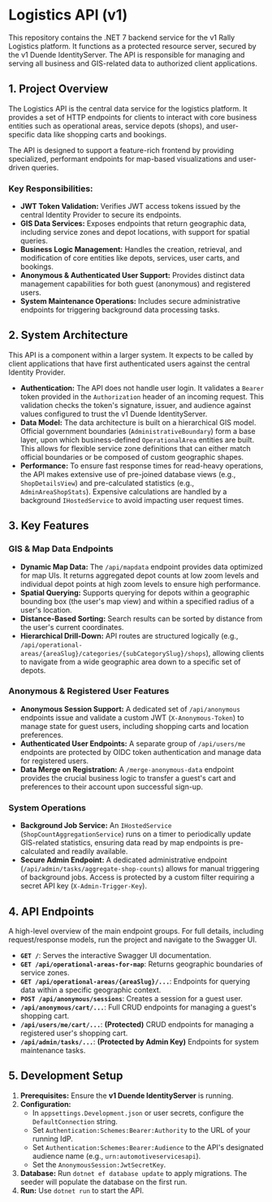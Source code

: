 # Logistics API (v1)

This repository contains the .NET 7 backend service for the v1 Rally Logistics platform. It functions as a protected resource server, secured by the v1 Duende IdentityServer. The API is responsible for managing and serving all business and GIS-related data to authorized client applications.

## 1. Project Overview

The Logistics API is the central data service for the logistics platform. It provides a set of HTTP endpoints for clients to interact with core business entities such as operational areas, service depots (shops), and user-specific data like shopping carts and bookings.

The API is designed to support a feature-rich frontend by providing specialized, performant endpoints for map-based visualizations and user-driven queries.

### Key Responsibilities:

-   **JWT Token Validation:** Verifies JWT access tokens issued by the central Identity Provider to secure its endpoints.
-   **GIS Data Services:** Exposes endpoints that return geographic data, including service zones and depot locations, with support for spatial queries.
-   **Business Logic Management:** Handles the creation, retrieval, and modification of core entities like depots, services, user carts, and bookings.
-   **Anonymous & Authenticated User Support:** Provides distinct data management capabilities for both guest (anonymous) and registered users.
-   **System Maintenance Operations:** Includes secure administrative endpoints for triggering background data processing tasks.

## 2. System Architecture

This API is a component within a larger system. It expects to be called by client applications that have first authenticated users against the central Identity Provider.

-   **Authentication:** The API does not handle user login. It validates a `Bearer` token provided in the `Authorization` header of an incoming request. This validation checks the token's signature, issuer, and audience against values configured to trust the v1 Duende IdentityServer.
-   **Data Model:** The data architecture is built on a hierarchical GIS model. Official government boundaries (`AdministrativeBoundary`) form a base layer, upon which business-defined `OperationalArea` entities are built. This allows for flexible service zone definitions that can either match official boundaries or be composed of custom geographic shapes.
-   **Performance:** To ensure fast response times for read-heavy operations, the API makes extensive use of pre-joined database views (e.g., `ShopDetailsView`) and pre-calculated statistics (e.g., `AdminAreaShopStats`). Expensive calculations are handled by a background `IHostedService` to avoid impacting user request times.

## 3. Key Features

### GIS & Map Data Endpoints

-   **Dynamic Map Data:** The `/api/mapdata` endpoint provides data optimized for map UIs. It returns aggregated depot counts at low zoom levels and individual depot points at high zoom levels to ensure high performance.
-   **Spatial Querying:** Supports querying for depots within a geographic bounding box (the user's map view) and within a specified radius of a user's location.
-   **Distance-Based Sorting:** Search results can be sorted by distance from the user's current coordinates.
-   **Hierarchical Drill-Down:** API routes are structured logically (e.g., `/api/operational-areas/{areaSlug}/categories/{subCategorySlug}/shops`), allowing clients to navigate from a wide geographic area down to a specific set of depots.

### Anonymous & Registered User Features

-   **Anonymous Session Support:** A dedicated set of `/api/anonymous` endpoints issue and validate a custom JWT (`X-Anonymous-Token`) to manage state for guest users, including shopping carts and location preferences.
-   **Authenticated User Endpoints:** A separate group of `/api/users/me` endpoints are protected by OIDC token authentication and manage data for registered users.
-   **Data Merge on Registration:** A `/merge-anonymous-data` endpoint provides the crucial business logic to transfer a guest's cart and preferences to their account upon successful sign-up.

### System Operations

-   **Background Job Service:** An `IHostedService` (`ShopCountAggregationService`) runs on a timer to periodically update GIS-related statistics, ensuring data read by map endpoints is pre-calculated and readily available.
-   **Secure Admin Endpoint:** A dedicated administrative endpoint (`/api/admin/tasks/aggregate-shop-counts`) allows for manual triggering of background jobs. Access is protected by a custom filter requiring a secret API key (`X-Admin-Trigger-Key`).

## 4. API Endpoints

A high-level overview of the main endpoint groups. For full details, including request/response models, run the project and navigate to the Swagger UI.

-   **`GET /`**: Serves the interactive Swagger UI documentation.
-   **`GET /api/operational-areas-for-map`**: Returns geographic boundaries of service zones.
-   **`GET /api/operational-areas/{areaSlug}/...`**: Endpoints for querying data within a specific geographic context.
-   **`POST /api/anonymous/sessions`**: Creates a session for a guest user.
-   **`/api/anonymous/cart/...`**: Full CRUD endpoints for managing a guest's shopping cart.
-   **`/api/users/me/cart/...`**: **(Protected)** CRUD endpoints for managing a registered user's shopping cart.
-   **`/api/admin/tasks/...`**: **(Protected by Admin Key)** Endpoints for system maintenance tasks.

## 5. Development Setup

1.  **Prerequisites:** Ensure the **v1 Duende IdentityServer** is running.
2.  **Configuration:**
    -   In `appsettings.Development.json` or user secrets, configure the `DefaultConnection` string.
    -   Set `Authentication:Schemes:Bearer:Authority` to the URL of your running IdP.
    -   Set `Authentication:Schemes:Bearer:Audience` to the API's designated audience name (e.g., `urn:automotiveservicesapi`).
    -   Set the `AnonymousSession:JwtSecretKey`.
3.  **Database:** Run `dotnet ef database update` to apply migrations. The seeder will populate the database on the first run.
4.  **Run:** Use `dotnet run` to start the API.
